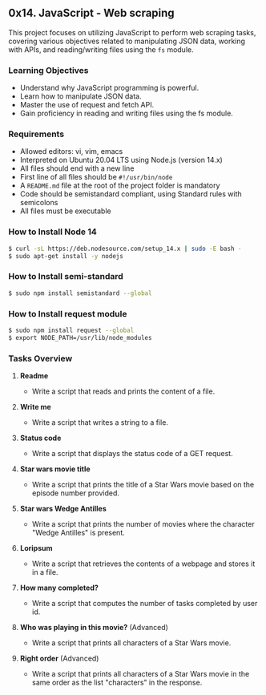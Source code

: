 ## 0x14. JavaScript - Web scraping

This project focuses on utilizing JavaScript to perform web scraping tasks, covering various objectives related to manipulating JSON data, working with APIs, and reading/writing files using the `fs` module.

### Learning Objectives

- Understand why JavaScript programming is powerful.
- Learn how to manipulate JSON data.
- Master the use of request and fetch API.
- Gain proficiency in reading and writing files using the fs module.

### Requirements

- Allowed editors: vi, vim, emacs
- Interpreted on Ubuntu 20.04 LTS using Node.js (version 14.x)
- All files should end with a new line
- First line of all files should be `#!/usr/bin/node`
- A `README.md` file at the root of the project folder is mandatory
- Code should be semistandard compliant, using Standard rules with semicolons
- All files must be executable

### How to Install Node 14

```bash
$ curl -sL https://deb.nodesource.com/setup_14.x | sudo -E bash -
$ sudo apt-get install -y nodejs
```

### How to Install semi-standard

```bash
$ sudo npm install semistandard --global
```

### How to Install request module

```bash
$ sudo npm install request --global
$ export NODE_PATH=/usr/lib/node_modules
```

### Tasks Overview

1. **Readme**
   - Write a script that reads and prints the content of a file.

2. **Write me**
   - Write a script that writes a string to a file.

3. **Status code**
   - Write a script that displays the status code of a GET request.

4. **Star wars movie title**
   - Write a script that prints the title of a Star Wars movie based on the episode number provided.

5. **Star wars Wedge Antilles**
   - Write a script that prints the number of movies where the character "Wedge Antilles" is present.

6. **Loripsum**
   - Write a script that retrieves the contents of a webpage and stores it in a file.

7. **How many completed?**
   - Write a script that computes the number of tasks completed by user id.

8. **Who was playing in this movie?** (Advanced)
   - Write a script that prints all characters of a Star Wars movie.

9. **Right order** (Advanced)
   - Write a script that prints all characters of a Star Wars movie in the same order as the list "characters" in the response.
